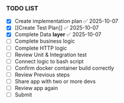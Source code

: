 ### TODO LIST
- [x] Create implementation plan ✅ 2025-10-07
- [x] [[Create Test Plan]] ✅ 2025-10-07
- [x] Complete Data **layer** ✅ 2025-10-07
- [ ] Complete business logic
- [ ] Complete HTTP logic 
- [ ] Review Unit & Integration test 
- [ ] Connect logic to bash script 
- [ ] Confirm docker container build correctly 
- [ ] Review Previous steps 
- [ ] Share app with two or more devs 
- [ ] Review app again 
- [ ] Submit 